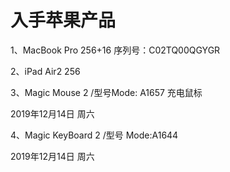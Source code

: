 # 入手苹果产品

1、MacBook Pro 256+16    序列号：C02TQ00QGYGR

2、iPad Air2  256

3、Magic Mouse 2 /型号Mode: A1657 充电鼠标

2019年12月14日 周六

4、Magic KeyBoard 2 /型号 Mode:A1644

2019年12月14日 周六    

